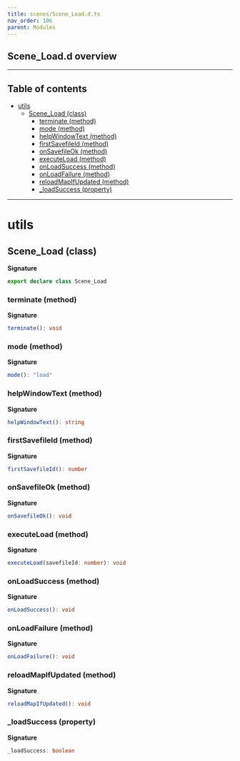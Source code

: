 ```yaml
---
title: scenes/Scene_Load.d.ts
nav_order: 106
parent: Modules
---
```


## Scene_Load.d overview

---

<h2 class="text-delta">Table of contents</h2>

- [utils](#utils)
  - [Scene_Load (class)](#scene_load-class)
    - [terminate (method)](#terminate-method)
    - [mode (method)](#mode-method)
    - [helpWindowText (method)](#helpwindowtext-method)
    - [firstSavefileId (method)](#firstsavefileid-method)
    - [onSavefileOk (method)](#onsavefileok-method)
    - [executeLoad (method)](#executeload-method)
    - [onLoadSuccess (method)](#onloadsuccess-method)
    - [onLoadFailure (method)](#onloadfailure-method)
    - [reloadMapIfUpdated (method)](#reloadmapifupdated-method)
    - [\_loadSuccess (property)](#_loadsuccess-property)

---

# utils

## Scene_Load (class)

**Signature**

```ts
export declare class Scene_Load
```

### terminate (method)

**Signature**

```ts
terminate(): void
```

### mode (method)

**Signature**

```ts
mode(): "load"
```

### helpWindowText (method)

**Signature**

```ts
helpWindowText(): string
```

### firstSavefileId (method)

**Signature**

```ts
firstSavefileId(): number
```

### onSavefileOk (method)

**Signature**

```ts
onSavefileOk(): void
```

### executeLoad (method)

**Signature**

```ts
executeLoad(savefileId: number): void
```

### onLoadSuccess (method)

**Signature**

```ts
onLoadSuccess(): void
```

### onLoadFailure (method)

**Signature**

```ts
onLoadFailure(): void
```

### reloadMapIfUpdated (method)

**Signature**

```ts
reloadMapIfUpdated(): void
```

### \_loadSuccess (property)

**Signature**

```ts
_loadSuccess: boolean
```
